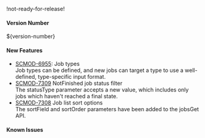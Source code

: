 !not-ready-for-release!

#### Version Number
${version-number}

#### New Features

- [SCMOD-6955](https://portal.digitalsafe.net/browse/SCMOD-6955): Job types  
       Job types can be defined, and new jobs can target a type to use a well-defined, type-specific input format.
- [SCMOD-7309](https://portal.digitalsafe.net/browse/SCMOD-7309) NotFinished job status filter  
        The statusType parameter accepts a new value, which includes only jobs which haven't reached a final state.
- [SCMOD-7308](https://portal.digitalsafe.net/browse/SCMOD-7308) Job list sort options  
        The sortField and sortOrder parameters have been added to the jobsGet API.

#### Known Issues
